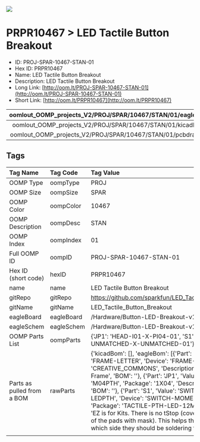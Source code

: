 


  
![][im]
# PRPR10467 > LED Tactile Button Breakout

- ID: PROJ-SPAR-10467-STAN-01
- Hex ID: PRPR10467
- Name: LED Tactile Button Breakout
- Description: LED Tactile Button Breakout
- Long Link: [http://oom.lt/PROJ-SPAR-10467-STAN-01](http://oom.lt/PROJ-SPAR-10467-STAN-01)
- Short Link: [http://oom.lt/PRPR10467](http://oom.lt/PRPR10467)
  

|oomlout_OOMP_projects_V2/PROJ/SPAR/10467/STAN/01/eagleImage.png|oomlout_OOMP_projects_V2/PROJ/SPAR/10467/STAN/01/eagleSchemImage.png|oomlout_OOMP_projects_V2/PROJ/SPAR/10467/STAN/01/kicadPcb3dFront.png|oomlout_OOMP_projects_V2/PROJ/SPAR/10467/STAN/01/kicadPcb3dBack.png|
| :---: | :---: | :---: | :---: |
|oomlout_OOMP_projects_V2/PROJ/SPAR/10467/STAN/01/kicadPcb3d.png|oomlout_OOMP_projects_V2/PROJ/SPAR/10467/STAN/01/bomBack.png|oomlout_OOMP_projects_V2/PROJ/SPAR/10467/STAN/01/bomFront.png|oomlout_OOMP_projects_V2/PROJ/SPAR/10467/STAN/01/pcbdraw.svg|
|oomlout_OOMP_projects_V2/PROJ/SPAR/10467/STAN/01/pcbdrawBack.svg||||

## Tags
  

|Tag Name|Tag Code|Tag Value|
| :--- | :--- | :--- |
|OOMP Type|oompType|PROJ|
|OOMP Size|oompSize|SPAR|
|OOMP Color|oompColor|10467|
|OOMP Description|oompDesc|STAN|
|OOMP Index|oompIndex|01|
|Full OOMP ID|oompID|PROJ-SPAR-10467-STAN-01|
|Hex ID (short code)|hexID|PRPR10467|
|name|name|LED Tactile Button Breakout|
|gitRepo|gitRepo|https://github.com/sparkfun/LED_Tactile_Button_Breakout|
|gitName|gitName|LED_Tactile_Button_Breakout|
|eagleBoard|eagleBoard|/Hardware/Button-LED-Breakout-v10.brd|
|eagleSchem|eagleSchem|/Hardware/Button-LED-Breakout-v10.sch|
|OOMP Parts List|oompParts|{'JP1': 'HEAD-I01-X-PI04-01', 'S1': 'UNMATCHED-UNMATCHED-X-UNMATCHED-01'}|
|Parts as pulled from a BOM|rawParts|{'kicadBom': [], 'eagleBom': [{'Part': 'FRAME1', 'Value': 'FRAME-LETTER', 'Device': 'FRAME-LETTER', 'Package': 'CREATIVE_COMMONS', 'Description': 'Schematic Frame', 'BOM': ''}, {'Part': 'JP1', 'Value': '', 'Device': 'M04PTH', 'Package': '1X04', 'Description': 'Header 4', 'BOM': ''}, {'Part': 'S1', 'Value': 'SWITCH-MOMENTARY-LEDPTH', 'Device': 'SWITCH-MOMENTARY-LEDPTH', 'Package': 'TACTILE-PTH-LED-12MM', 'Description': 'EZ is for Kits. There is no tStop (covering up the top side of the pads with mask). This helps the beginner see which side they should be soldering too.', 'BOM': ''}]}|
||||



[im]: PROJ/SPAR/10467/STAN/01/kicadPcb3d_450.png
